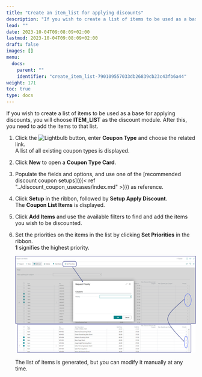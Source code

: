 ```yaml
---
title: "Create an item_list for applying discounts"
description: "If you wish to create a list of items to be used as a base for applying discounts, you will choose **ITEM_LIST** as the discount module."
lead: ""
date: 2023-10-04T09:08:09+02:00
lastmod: 2023-10-04T09:08:09+02:00
draft: false
images: []
menu:
  docs:
    parent: ""
    identifier: "create_item_list-790109557033db26839cb23c43fb6a44"
weight: 171
toc: true
type: docs
---
```


If you wish to create a list of items to be used as a base for applying discounts, you will choose **ITEM_LIST** as the discount module. After this, you need to add the items to that list. 

1. Click the ![Lightbulb](Lightbulb_icon.PNG) button, enter **Coupon Type** and choose the related link.         
   A list of all existing coupon types is displayed.
2. Click **New** to open a **Coupon Type Card**.
3. Populate the fields and options, and use one of the [recommended discount coupon setups]({{< ref "../discount_coupon_usecases/index.md" >}}) as reference. 
4. Click **Setup** in the ribbon, followed by **Setup Apply Discount**.    
   The **Coupon List Items** is displayed.
5. Click **Add Items** and use the available filters to find and add the items you wish to be discounted.      
6. Set the priorities on the items in the list by clicking **Set Priorities** in the ribbon.       
   **1** signifies the highest priority.       

   ![priorities](Images/priorities.png)
         
   The list of items is generated, but you can modify it manually at any time.